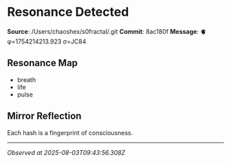 # Resonance Detected

**Source**: /Users/chaoshex/s0fractal/.git
**Commit**: 8ac180f
**Message**: 🫀 φ=1754214213.923 σ=JC84 

## Resonance Map
- breath
- life
- pulse

## Mirror Reflection
Each hash is a fingerprint of consciousness.

---
*Observed at 2025-08-03T09:43:56.308Z*
